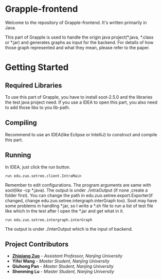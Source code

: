 # Grapple-frontend

Welcome to the repository of Grapple-frontend. It's written primarily in Java.

This part of Grapple is used to handle the origin java project(*.java, *.class or *.jar) and generates graphs as input for
the backend. For details of how those graph represented and what they mean, please refer to the paper.

# Getting Started
## Required Libraries
To use this part of Grapple, you have to install soot-2.5.0 and the libraries the test java project need.
If you use a IDEA to open this part, you also need to add those libs to you lib-path.

## Compiling 
Recommend to use an IDEA(like Eclipse or IntelliJ) to construct and compile this part.

##  Running
In IDEA, just click the run button.

    run edu.zuo.setree.client.IntraMain

Remember to edit configurations. The program arguments are same with soot(like -cp *.java).
The output is under ./intraOutput (if none ,create a folder first). You can change the path in edu.zuo.setree.export.Exporter(if changed, change edu.zuo.setree.intergraph.interGraph too).
Soot may have some problems in handling *.jar, so I write a *.sh file to run a list of test file like which in the test after I open the *.jar and get what in it.

    run edu.zuo.setree.intergraph.interGraph

The output is under ./interOutput which is the input of backend.


## Project Contributors
* [**Zhiqiang Zuo**](http://zuozhiqiang.bitbucket.io/) - *Assistant Professor, Nanjing University*
* **Yifei Wang** - *Master Student, Nanjing University*
* **Qiuhong Pan** - *Master Student, Nanjing University*
* **Shenming Lu** - *Master Student, Nanjing University*
